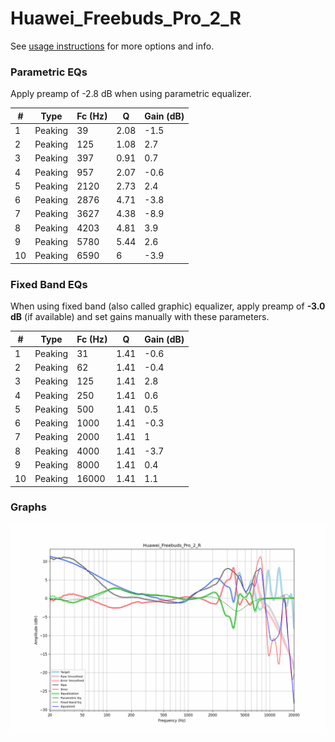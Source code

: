 # Huawei_Freebuds_Pro_2_R
See [usage instructions](https://github.com/jaakkopasanen/AutoEq#usage) for more options and info.

### Parametric EQs
Apply preamp of -2.8 dB when using parametric equalizer.

|   # | Type    |   Fc (Hz) |    Q |   Gain (dB) |
|-----|---------|-----------|------|-------------|
|   1 | Peaking |        39 | 2.08 |        -1.5 |
|   2 | Peaking |       125 | 1.08 |         2.7 |
|   3 | Peaking |       397 | 0.91 |         0.7 |
|   4 | Peaking |       957 | 2.07 |        -0.6 |
|   5 | Peaking |      2120 | 2.73 |         2.4 |
|   6 | Peaking |      2876 | 4.71 |        -3.8 |
|   7 | Peaking |      3627 | 4.38 |        -8.9 |
|   8 | Peaking |      4203 | 4.81 |         3.9 |
|   9 | Peaking |      5780 | 5.44 |         2.6 |
|  10 | Peaking |      6590 | 6    |        -3.9 |

### Fixed Band EQs
When using fixed band (also called graphic) equalizer, apply preamp of **-3.0 dB** (if available) and set gains manually with these parameters.

|   # | Type    |   Fc (Hz) |    Q |   Gain (dB) |
|-----|---------|-----------|------|-------------|
|   1 | Peaking |        31 | 1.41 |        -0.6 |
|   2 | Peaking |        62 | 1.41 |        -0.4 |
|   3 | Peaking |       125 | 1.41 |         2.8 |
|   4 | Peaking |       250 | 1.41 |         0.6 |
|   5 | Peaking |       500 | 1.41 |         0.5 |
|   6 | Peaking |      1000 | 1.41 |        -0.3 |
|   7 | Peaking |      2000 | 1.41 |         1   |
|   8 | Peaking |      4000 | 1.41 |        -3.7 |
|   9 | Peaking |      8000 | 1.41 |         0.4 |
|  10 | Peaking |     16000 | 1.41 |         1.1 |

### Graphs
![](./Huawei_Freebuds_Pro_2_R.png)
